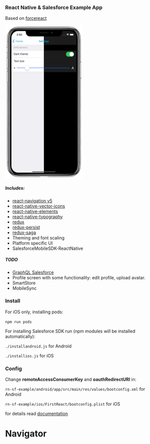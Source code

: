 ### React Native & Salesforce Example App
Based on [forcereact](https://www.npmjs.com/package/forcereact)

<img src="https://github.com/alex-shattu/rn-sf-example/raw/master/screenshots/ios-settings.jpg" alt="React Native Salesforce Example App" width="250">

##### Includes:

- [react-navigation v5](https://www.npmjs.com/package/react-navigation)
- [react-native-vector-icons](https://www.npmjs.com/package/react-native-vector-icons)
- [react-native-elements](https://www.npmjs.com/package/react-native-elements)
- [react-native-typography](https://github.com/hectahertz/react-native-typography)
- [redux](https://github.com/reduxjs/redux)
- [redux-persist](https://github.com/rt2zz/redux-persist)
- [redux-saga](https://github.com/redux-saga/redux-saga)
- Theming and font scaling
- Platform specific UI
- SalesforceMobileSDK-ReactNative


##### TODO
- [GraphQL Salesforce](https://appexchange.salesforce.com/appxListingDetail?listingId=a0N3A00000G0l6nUAB)
- Profile screen with some functionality: edit profile, upload avatar.
- SmartStore
- MobileSync

### Install

For iOS only, installing pods:

`npm run pods`

For installing Salesforce SDK run (npm modules will be installed automatically):

`./installandroid.js` for Android

`./installios.js` for iOS

### Config
Change **remoteAccessConsumerKey** and **oauthRedirectURI** in:

`rn-sf-example/android/app/src/main/res/values/bootconfig.xml` for Android

`rn-sf-example/ios/FirstReact/bootconfig.plist` for iOS

for details read [documentation](http://rajaraodv.github.io/salesforce-react-native-tutorial/mobile-sdk-react-native-adding-connected-app.html)


# Navigator
